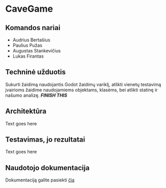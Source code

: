 # CaveGame

## Komandos nariai

* Audrius Bertašius
* Paulius Pužas
* Augustas Stankevičius
* Lukas Firantas

## Techninė užduotis

Sukurti žaidimą naudojantis Godot žaidimų variklį, atlikti vienetų testavimą įvairioms žaidime naudojamiems objektams, klasėms, bei atlikti statinę ir našumo analizę. ***FINISH THIS***

## Architektūra

Text goes here

## Testavimas, jo rezultatai

Text goes here

## Naudotojo dokumentacija

Dokumentaciją galite pasiekti [čia](UserGuide.md)
